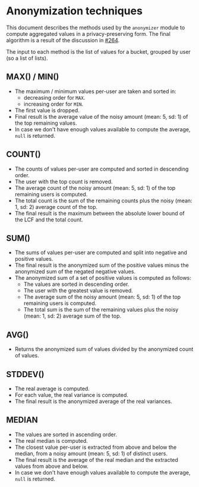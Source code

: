 
# Anonymization techniques

This document describes the methods used by the `anonymizer` module to compute aggregated values
in a privacy-preserving form. The final algorithm is a result of the discussion in
[#264](https://github.com/Aircloak/aircloak/issues/264).

The input to each method is the list of values for a bucket, grouped by user (so a list of lists).


## MAX() / MIN()

  - The maximum / minimum values per-user are taken and sorted in:
    - decreasing order for `MAX`.
    - increasing order for `MIN`.
  - The first value is dropped.
  - Final result is the average value of the noisy amount (mean: 5, sd: 1) of the top remaining values.
  - In case we don't have enough values available to compute the average, `null` is returned.


## COUNT()

  - The counts of values per-user are computed and sorted in descending order.
  - The user with the top count is removed.
  - The average count of the noisy amount (mean: 5, sd: 1) of the top remaining users is computed.
  - The total count is the sum of the remaining counts plus the noisy (mean: 1, sd: 2) average count of the top.
  - The final result is the maximum between the absolute lower bound of the LCF and the total count.


## SUM()

  - The sums of values per-user are computed and split into negative and positive values.
  - The final result is the anonymized sum of the positive values minus the anonymized sum of the negated negative values.
  - The anonymized sum of a set of positive values is computed as follows:
    - The values are sorted in descending order.
    - The user with the greatest value is removed.
    - The average sum of the noisy amount (mean: 5, sd: 1) of the top remaining users is computed.
    - The total sum is the sum of the remaining values plus the noisy (mean: 1, sd: 2) average sum of the top.


## AVG()

  - Returns the anonymized sum of values divided by the anonymized count of values.


## STDDEV()

  - The real average is computed.
  - For each value, the real variance is computed.
  - The final result is the anonymized average of the real variances.


## MEDIAN

  - The values are sorted in ascending order.
  - The real median is computed.  
  - The closest value per-user is extracted from above and below the median, from a noisy amount (mean: 5, sd: 1) of distinct users.
  - The final result is the average of the real median and the extracted values from above and below.
  - In case we don't have enough values available to compute the average, `null` is returned.
